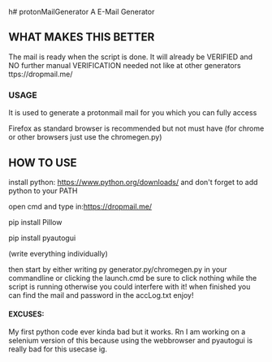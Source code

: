 h# protonMailGenerator
A E-Mail Generator


## WHAT MAKES THIS BETTER


The mail is ready when the script is done. It will already be VERIFIED and NO further manual VERIFICATION needed not like at other generators
ttps://dropmail.me/

### USAGE

It is used to generate a protonmail mail for you which you can fully access

Firefox as standard browser is recommended but not must have (for chrome or other browsers just use the chromegen.py)



## HOW TO USE

install python: https://www.python.org/downloads/
and don't forget to add python to your PATH

open cmd and type in:https://dropmail.me/

  
  pip install Pillow
  
  pip install pyautogui

(write everything individually)

then start by either writing py generator.py/chromegen.py in your commandline or 
clicking the launch.cmd
be sure to click nothing while the script is running otherwise you could interfere with it!
when finished you can find the mail and password in the accLog.txt
enjoy!

#### EXCUSES:
My first python code ever kinda bad but it works. Rn I am working on a selenium version of this because using the webbrowser and pyautogui is really bad for this usecase ig.
